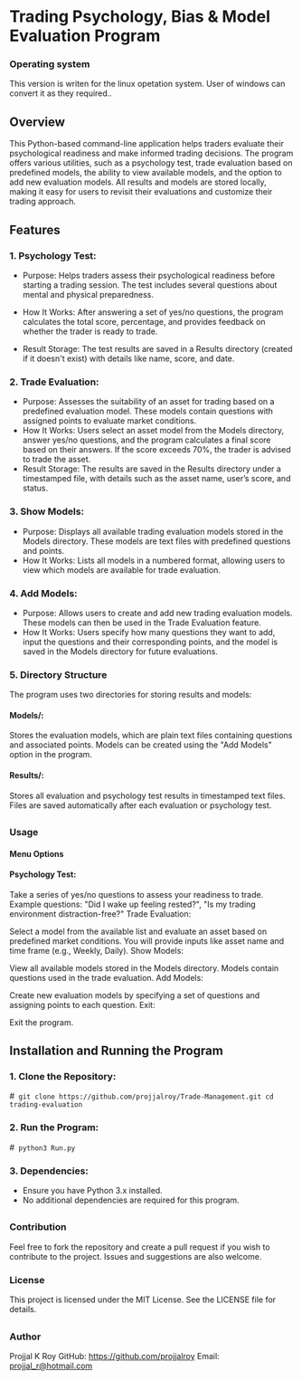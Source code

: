 # Trading Psychology, Bias & Model Evaluation Program
### Operating system 
This version is writen for the linux opetation system. User of windows can convert it as they required..
## Overview
This Python-based command-line application helps traders evaluate their psychological readiness and make informed trading decisions. The program offers various utilities, such as a psychology test, trade evaluation based on predefined models, the ability to view available models, and the option to add new evaluation models. All results and models are stored locally, making it easy for users to revisit their evaluations and customize their trading approach.

## Features
### 1. Psychology Test:

 - Purpose: Helps traders assess their psychological readiness before starting a trading session. The test includes several questions about mental and physical preparedness.

- How It Works: After answering a set of yes/no questions, the program calculates the total score, percentage, and provides feedback on whether the trader is ready to trade.
- Result Storage: The test results are saved in a Results directory (created if it doesn't exist) with details like name, score, and date.

### 2. Trade Evaluation:

- Purpose: Assesses the suitability of an asset for trading based on a predefined evaluation model. These models contain questions with assigned points to evaluate market conditions.
- How It Works: Users select an asset model from the Models directory, answer yes/no questions, and the program calculates a final score based on their answers. If the score exceeds 70%, the trader is advised to trade the asset.
- Result Storage: The results are saved in the Results directory under a timestamped file, with details such as the asset name, user’s score, and status.

### 3. Show Models:

- Purpose: Displays all available trading evaluation models stored in the Models directory. These models are text files with predefined questions and points.
- How It Works: Lists all models in a numbered format, allowing users to view which models are available for trade evaluation.

### 4. Add Models:

- Purpose: Allows users to create and add new trading evaluation models. These models can then be used in the Trade Evaluation feature.
- How It Works: Users specify how many questions they want to add, input the questions and their corresponding points, and the model is saved in the Models directory for future evaluations.

### 5. Directory Structure

The program uses two directories for storing results and models:

#### Models/:

Stores the evaluation models, which are plain text files containing questions and associated points.
Models can be created using the "Add Models" option in the program.

#### Results/:

Stores all evaluation and psychology test results in timestamped text files.
Files are saved automatically after each evaluation or psychology test.
##
### Usage
#### Menu Options
#### Psychology Test:

Take a series of yes/no questions to assess your readiness to trade.
Example questions: "Did I wake up feeling rested?", "Is my trading environment distraction-free?"
Trade Evaluation:

Select a model from the available list and evaluate an asset based on predefined market conditions.
You will provide inputs like asset name and time frame (e.g., Weekly, Daily).
Show Models:

View all available models stored in the Models directory. Models contain questions used in the trade evaluation.
Add Models:

Create new evaluation models by specifying a set of questions and assigning points to each question.
Exit:

Exit the program.

## Installation and Running the Program

### 1. Clone the Repository:
#``` git clone https://github.com/projjalroy/Trade-Management.git
cd trading-evaluation```

### 2. Run the Program:
#````` python3 Run.py`````

### 3. Dependencies:
- Ensure you have Python 3.x installed.
- No additional dependencies are required for this program.

##


### Contribution
Feel free to fork the repository and create a pull request if you wish to contribute to the project. Issues and suggestions are also welcome.

### License
This project is licensed under the MIT License. See the LICENSE file for details.
##
### Author
Projjal K Roy
GitHub: https://github.com/projjalroy
Email: projjal_r@hotmail.com
##
